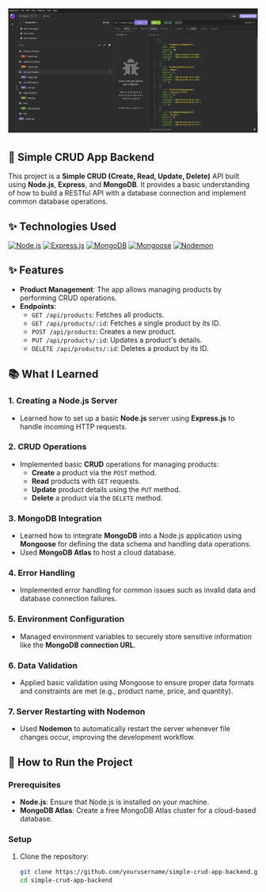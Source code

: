 # ![Simple CRUD App](insomia.png)

## 🚀 Simple CRUD App Backend

This project is a **Simple CRUD (Create, Read, Update, Delete)** API built using **Node.js**, **Express**, and **MongoDB**. It provides a basic understanding of how to build a RESTful API with a database connection and implement common database operations.

## ✨ Technologies Used

[![Node.js](https://img.shields.io/badge/Node.js-v16.x-brightgreen?style=flat&logo=node.js)](https://nodejs.org/)
[![Express.js](https://img.shields.io/badge/Express.js-v4.x-brightblue?style=flat&logo=express)](https://expressjs.com/)
[![MongoDB](https://img.shields.io/badge/MongoDB-v5.x-blue?style=flat&logo=mongodb)](https://www.mongodb.com/)
[![Mongoose](https://img.shields.io/badge/Mongoose-v5.x-lightblue?style=flat&logo=mongoose)](https://mongoosejs.com/)
[![Nodemon](https://img.shields.io/badge/Nodemon-v2.x-red?style=flat&logo=nodemon)](https://nodemon.io/)

## ✨ Features

- **Product Management**: The app allows managing products by performing CRUD operations.
- **Endpoints**:
  - `GET /api/products`: Fetches all products.
  - `GET /api/products/:id`: Fetches a single product by its ID.
  - `POST /api/products`: Creates a new product.
  - `PUT /api/products/:id`: Updates a product's details.
  - `DELETE /api/products/:id`: Deletes a product by its ID.

## 📚 What I Learned

### 1. **Creating a Node.js Server**
   - Learned how to set up a basic **Node.js** server using **Express.js** to handle incoming HTTP requests.

### 2. **CRUD Operations**
   - Implemented basic **CRUD** operations for managing products:
     - **Create** a product via the `POST` method.
     - **Read** products with `GET` requests.
     - **Update** product details using the `PUT` method.
     - **Delete** a product via the `DELETE` method.

### 3. **MongoDB Integration**
   - Learned how to integrate **MongoDB** into a Node.js application using **Mongoose** for defining the data schema and handling data operations.
   - Used **MongoDB Atlas** to host a cloud database.

### 4. **Error Handling**
   - Implemented error handling for common issues such as invalid data and database connection failures.

### 5. **Environment Configuration**
   - Managed environment variables to securely store sensitive information like the **MongoDB connection URL**.

### 6. **Data Validation**
   - Applied basic validation using Mongoose to ensure proper data formats and constraints are met (e.g., product name, price, and quantity).

### 7. **Server Restarting with Nodemon**
   - Used **Nodemon** to automatically restart the server whenever file changes occur, improving the development workflow.

## 🔧 How to Run the Project

### Prerequisites

- **Node.js**: Ensure that Node.js is installed on your machine.
- **MongoDB Atlas**: Create a free MongoDB Atlas cluster for a cloud-based database.

### Setup

1. Clone the repository:
   ```bash
   git clone https://github.com/yourusername/simple-crud-app-backend.git
   cd simple-crud-app-backend

